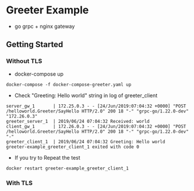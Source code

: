 # Greeter Example

* go grpc + nginx gateway

## Getting Started


### Without TLS

* docker-compose up

```
docker-compose -f docker-compose-greeter.yaml up
```

* Check "Greeting: Hello world" string in log of greeter_client

```
server_gw_1       | 172.25.0.3 - - [24/Jun/2019:07:04:32 +0000] "POST /helloworld.Greeter/SayHello HTTP/2.0" 200 18 "-" "grpc-go/1.22.0-dev" "172.26.0.3"
greeter_server_1  | 2019/06/24 07:04:32 Received: world
client_gw_1       | 172.26.0.3 - - [24/Jun/2019:07:04:32 +0000] "POST /helloworld.Greeter/SayHello HTTP/2.0" 200 18 "-" "grpc-go/1.22.0-dev" "-"
greeter_client_1  | 2019/06/24 07:04:32 Greeting: Hello world
greeter-example_greeter_client_1 exited with code 0
```

* If you try to Repeat the test

```
docker restart greeter-example_greeter_client_1
```

### With TLS





